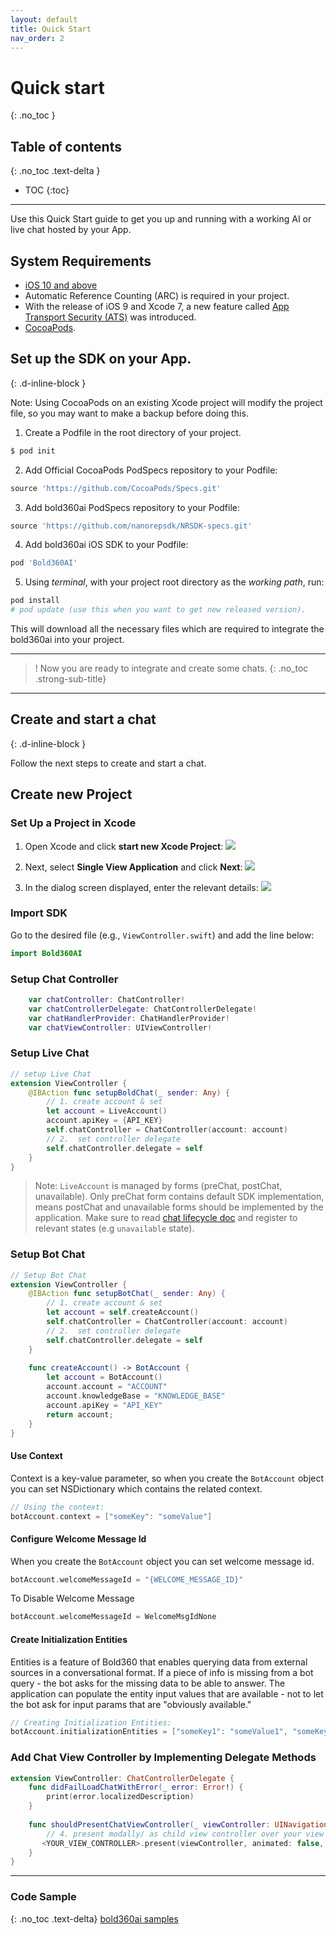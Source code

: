 ```yaml
---
layout: default
title: Quick Start
nav_order: 2
---
```


# Quick start
{: .no_toc }

## Table of contents
{: .no_toc .text-delta }

- TOC
{:toc}

---

Use this Quick Start guide to get you up and running with a working AI or live chat hosted by your App.   

## System Requirements  

* [iOS 10 and above](https://developer.apple.com/library/content/releasenotes/General/WhatsNewIniOS/Articles/iOS9.html#//apple_ref/doc/uid/TP40016198-SW1)
* Automatic Reference Counting (ARC) is required in your project.
* With the release of iOS 9 and Xcode 7, a new feature called [App Transport Security (ATS)](https://developer.apple.com/library/content/documentation/General/Reference/InfoPlistKeyReference/Articles/CocoaKeys.html#//apple_ref/doc/uid/TP40009251-SW35) was introduced.
* [CocoaPods](https://guides.cocoapods.org/using/getting-started.html).
</sub>


## Set up the SDK on your App.
{: .d-inline-block }

Note: Using CocoaPods on an existing Xcode project will modify the project file, so you may want to make a backup before doing this.

1. Create a Podfile in the root directory of your project.

```sh
$ pod init
```

2. Add Official CocoaPods PodSpecs repository to your Podfile:

```ruby
source 'https://github.com/CocoaPods/Specs.git'
```

3. Add bold360ai PodSpecs repository to your Podfile:

```ruby
source 'https://github.com/nanorepsdk/NRSDK-specs.git'
```

4. Add bold360ai iOS SDK to your Podfile:
    
```ruby
pod 'Bold360AI'
```

5. Using *terminal*, with your project root directory as the *working path*, run:

```ruby
pod install
# pod update (use this when you want to get new released version).
```

This will download all the necessary files which are required to integrate the bold360ai into your project.

---

> ! Now you are ready to integrate and create some chats.
{: .no_toc .strong-sub-title}

---

## Create and start a chat  
{: .d-inline-block }

Follow the next steps to create and start a chat.

## Create new Project  

### Set Up a Project in Xcode  

1. Open Xcode and click **start new Xcode Project**:
        ![](images/iOS/conversation/newProj.png)

2. Next, select **Single View Application** and click **Next**:
        ![](images/iOS/conversation/singleView.png)

3. In the dialog screen displayed, enter the relevant details:
        ![](images/iOS/conversation/projDetails.png)

### Import SDK

Go to the desired file (e.g., `ViewController.swift`) and add the line below:

```swift
import Bold360AI
```

### Setup Chat Controller

```swift
    var chatController: ChatController!
    var chatControllerDelegate: ChatControllerDelegate!
    var chatHandlerProvider: ChatHandlerProvider!
    var chatViewController: UIViewController!
```

### Setup Live Chat

```swift
// setup Live Chat
extension ViewController {
    @IBAction func setupBoldChat(_ sender: Any) {
        // 1. create account & set
        let account = LiveAccount()
        account.apiKey = {API_KEY}
        self.chatController = ChatController(account: account)
        // 2.  set controller delegate
        self.chatController.delegate = self
    }
}
```

> Note: `LiveAccount` is managed by forms (preChat, postChat, unavailable).
>Only preChat form contains default SDK implementation, means postChat and unavailable forms should be implemented by the application.
>Make sure to read [chat lifecycle doc](https://developer.bold360.com/help/EN/Bold360API/Bold360API/c_sdk_combined_ios_adv_chat_lifecycle.html) and register to relevant states (e.g `unavailable` state).

### Setup Bot Chat

```swift
// Setup Bot Chat
extension ViewController {
    @IBAction func setupBotChat(_ sender: Any) {
        // 1. create account & set
        let account = self.createAccount()
        self.chatController = ChatController(account: account)
        // 2.  set controller delegate
        self.chatController.delegate = self
    }
    
    func createAccount() -> BotAccount {
        let account = BotAccount()
        account.account = "ACCOUNT"
        account.knowledgeBase = "KNOWLEDGE_BASE"
        account.apiKey = "API_KEY"
        return account;
    }
}
```

#### Use Context

Context is a key-value parameter, so when you create the `BotAccount` object you can set NSDictionary which contains the related context.

``` swift
// Using the context:
botAccount.context = ["someKey": "someValue"]
```

#### Configure Welcome Message Id

When you create the `BotAccount` object you can set welcome message id.

```swift
botAccount.welcomeMessageId = "{WELCOME_MESSAGE_ID}"
```

To Disable Welcome Message 

```swift
botAccount.welcomeMessageId = WelcomeMsgIdNone
```

#### Create Initialization Entities

Entities is a feature of Bold360 that enables querying data from external sources in a conversational format.
If a piece of info is missing from a bot query - the bot asks for the missing data to be able to answer.
The application can populate the entity input values that are available - not to let the bot ask for input params that are "obviously available."

``` swift
// Creating Initialization Entities:
botAccount.initializationEntities = ["someKey1": "someValue1", "someKey1": "someValue2"]
```

### Add Chat View Controller by Implementing Delegate Methods  

```swift
extension ViewController: ChatControllerDelegate {
    func didFailLoadChatWithError(_ error: Error!) {
        print(error.localizedDescription)
    }
    
    func shouldPresentChatViewController(_ viewController: UINavigationController!) {
        // 4. present modally/ as child view controller over your view controller. 
       <YOUR_VIEW_CONTROLLER>.present(viewController, animated: false, completion: nil)
    }
}
```
    

---

### Code Sample
{: .no_toc .text-delta}
[bold360ai samples](https://github.com/bold360ai/bold360-mobile-samples-ios)
